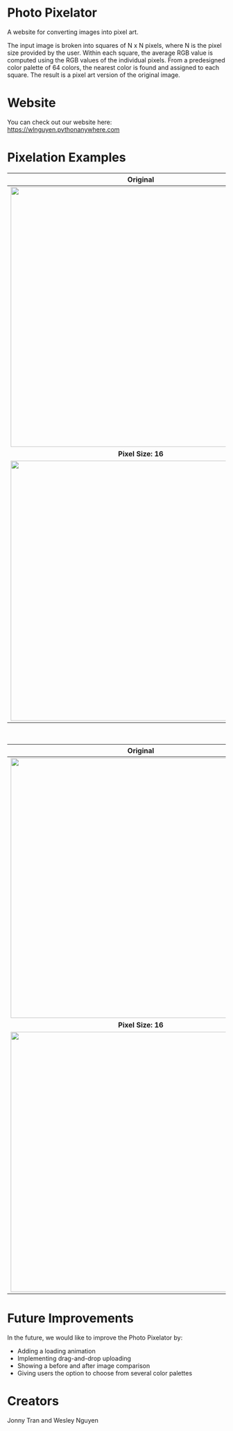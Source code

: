 # Photo Pixelator
A website for converting images into pixel art.

The input image is broken into squares of N x N pixels, where N is the pixel size provided by the user. Within each square, the average RGB value is computed using the RGB values of the individual pixels. From a predesigned color palette of 64 colors, the nearest color is found and assigned to each square. The result is a pixel art version of the original image.

# Website
You can check out our website here: <br>
https://wlnguyen.pythonanywhere.com

# Pixelation Examples
Original                   |  Pixel Size: 8
:-------------------------:|:-------------------------:
<img src="https://user-images.githubusercontent.com/61168867/132125796-b39cebf0-7804-468d-adbc-1caab2e8d0fd.jpg" width = "600">  |  <img src="https://user-images.githubusercontent.com/61168867/132125770-4ffcda56-52ca-48f2-9ebd-0c27c041d4f6.jpg" width = "600">
**Pixel Size: 16**         |  **Pixel Size: 32**
<img src="https://user-images.githubusercontent.com/61168867/132125818-4d8f5f62-773e-460e-a670-b018ee8d664e.jpg" width = "600">  |  <img src="https://user-images.githubusercontent.com/61168867/132125841-dafa7998-888c-4020-8bf6-d021ecf77914.jpg" width = "600">

<br>

Original                   |  Pixel Size: 8
:-------------------------:|:-------------------------:
<img src="https://user-images.githubusercontent.com/61168867/132125910-78e845e7-f61d-420f-8d8f-9395e11a22f9.jpg" width = "600">  |  <img src="https://user-images.githubusercontent.com/61168867/132125891-bff134a3-0617-49d6-8ed0-eff48c2536b7.jpg" width = "600">
**Pixel Size: 16**         |  **Pixel Size: 32**
<img src="https://user-images.githubusercontent.com/61168867/132125903-c9269ce8-2856-4ca6-a174-06bd4fa4f31a.jpg" width = "600">  |  <img src="https://user-images.githubusercontent.com/61168867/132125918-7fbbcf72-d1ee-4b87-b3a2-4894ca3c32c4.jpg" width = "600">

# Future Improvements
In the future, we would like to improve the Photo Pixelator by:
- Adding a loading animation
- Implementing drag-and-drop uploading
- Showing a before and after image comparison
- Giving users the option to choose from several color palettes

# Creators
Jonny Tran and Wesley Nguyen

